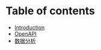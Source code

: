 # Table of contents

* [Introduction](README.md)
* [OpenAPI](openapi/README.md)
* [数据分析](data-analysis/README.md)
